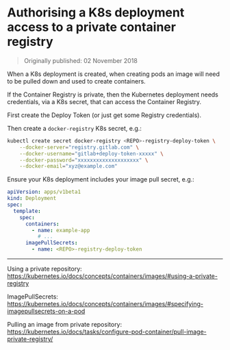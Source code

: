 # Authorising a K8s deployment access to a private container registry

> Originally published: 02 November 2018

When a K8s deployment is created, when creating pods an image will need to be pulled down and used to create containers.

If the Container Registry is private, then the Kubernetes deployment needs credentials, via a K8s secret, that can
access the Container Registry.

First create the Deploy Token (or just get some Registry credentials).

Then create a `docker-registry` K8s secret, e.g.:

```bash
kubectl create secret docker-registry <REPO>-registry-deploy-token \
    --docker-server="registry.gitlab.com" \
    --docker-username="gitlab+deploy-token-xxxxx" \
    --docker-password="xxxxxxxxxxxxxxxxxxxx" \
    --docker-email="xyz@example.com"
```

Ensure your K8s deployment includes your image pull secret, e.g.:

```yaml
apiVersion: apps/v1beta1
kind: Deployment
spec:
  template:
    spec:
      containers:
        - name: example-app
          # ...
      imagePullSecrets:
        - name: <REPO>-registry-deploy-token
```

---

Using a private repository: https://kubernetes.io/docs/concepts/containers/images/#using-a-private-registry

ImagePullSecrets: https://kubernetes.io/docs/concepts/containers/images/#specifying-imagepullsecrets-on-a-pod

Pulling an image from private
repository: https://kubernetes.io/docs/tasks/configure-pod-container/pull-image-private-registry/
